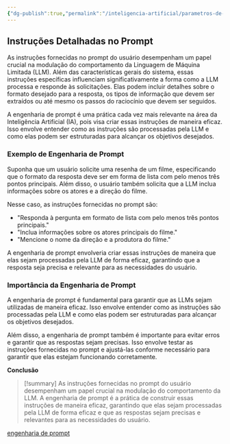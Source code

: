 ```yaml
---
{"dg-publish":true,"permalink":"/inteligencia-artificial/parametros-de-llm/instrucoes-detalhadas-no-prompt/","title":"Instrucoes Detalhadas no Prompt","metatags":{"description":"podem incluir detalhes sobre o formato desejado para a resposta, os tipos de informação que devem ser extraídos ou até mesmo os passos do raciocínio que devem ser seguidos."},"tags":["Inteligencia-artificial","LLM","Prompt"],"updated":"2025-01-20T19:33:46.152-03:00"}
---
```



## **Instruções Detalhadas no Prompt**

As instruções fornecidas no prompt do usuário desempenham um papel crucial na modulação do comportamento da Linguagem de Máquina Limitada (LLM). Além das características gerais do sistema, essas instruções específicas influenciam significativamente a forma como a LLM processa e responde às solicitações. Elas podem incluir detalhes sobre o formato desejado para a resposta, os tipos de informação que devem ser extraídos ou até mesmo os passos do raciocínio que devem ser seguidos.

A engenharia de prompt é uma prática cada vez mais relevante na área da Inteligência Artificial (IA), pois visa criar essas instruções de maneira eficaz. Isso envolve entender como as instruções são processadas pela LLM e como elas podem ser estruturadas para alcançar os objetivos desejados.

### **Exemplo de Engenharia de Prompt**

Suponha que um usuário solicite uma resenha de um filme, especificando que o formato da resposta deve ser em forma de lista com pelo menos três pontos principais. Além disso, o usuário também solicita que a LLM inclua informações sobre os atores e a direção do filme.

Nesse caso, as instruções fornecidas no prompt são:

- "Responda à pergunta em formato de lista com pelo menos três pontos principais."
- "Inclua informações sobre os atores principais do filme."
- "Mencione o nome da direção e a produtora do filme."

A engenharia de prompt envolveria criar essas instruções de maneira que elas sejam processadas pela LLM de forma eficaz, garantindo que a resposta seja precisa e relevante para as necessidades do usuário.

### **Importância da Engenharia de Prompt**

A engenharia de prompt é fundamental para garantir que as LLMs sejam utilizadas de maneira eficaz. Isso envolve entender como as instruções são processadas pela LLM e como elas podem ser estruturadas para alcançar os objetivos desejados.

Além disso, a engenharia de prompt também é importante para evitar erros e garantir que as respostas sejam precisas. Isso envolve testar as instruções fornecidas no prompt e ajustá-las conforme necessário para garantir que elas estejam funcionando corretamente.

**Conclusão**

> [!summary] As instruções fornecidas no prompt do usuário desempenham um papel crucial na modulação do comportamento da LLM. A engenharia de prompt é a prática de construir essas instruções de maneira eficaz, garantindo que elas sejam processadas pela LLM de forma eficaz e que as respostas sejam precisas e relevantes para as necessidades do usuário.

[engenharia de prompt](engenharia%20de%20prompt.md)
